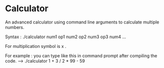 # Calculator
An advanced calculator using command line arguments to calculate multiple numbers.

Syntax : ./calculator num1 op1 num2 op2 num3 op3 num4 ...

For multiplication symbol is x .

For example : you can type like this in command prompt after compiling the code. --> ./calculator 1 + 3 / 2 * 99 - 59
